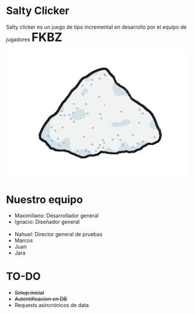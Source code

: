 # Salty Clicker

Salty clicker es un juego de tipo incremental en desarrollo por el equipo de jugadores <strong><font size="6">FKBZ</font></strong>

<img src="app/assets/Salt_Unclicked.png" alt="Sal">

# Nuestro equipo

<ul>
  <li>Maximiliano: Desarrollador general</li>
  <li>Ignacio: Diseñador general</li>
  <li>Nahuel: Director general de pruebas</li>
  <li>Marcos</li>
  <li>Juan</li>
  <li>Jara</li>
</ul>

# TO-DO

<ul style="list-style-type:disc">
  <li><del>Setup inicial</del></li>
  <li><del>Autentificacion en DB</del></li>
  <li>Requests asincrónicos de data</li>
</ul>
